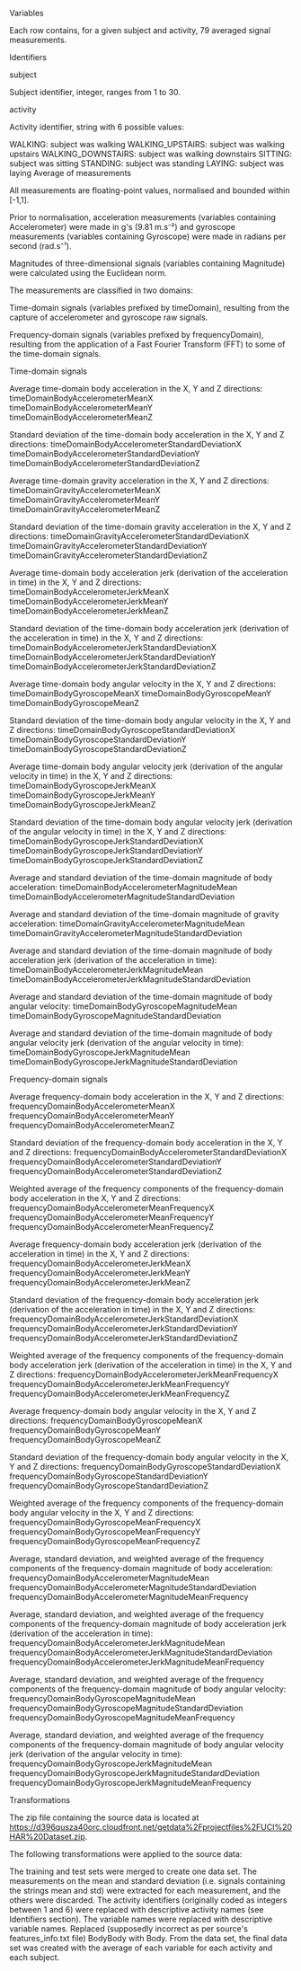 Variables

Each row contains, for a given subject and activity, 79 averaged signal measurements.

Identifiers

subject

Subject identifier, integer, ranges from 1 to 30.

activity

Activity identifier, string with 6 possible values:

WALKING: subject was walking
WALKING_UPSTAIRS: subject was walking upstairs
WALKING_DOWNSTAIRS: subject was walking downstairs
SITTING: subject was sitting
STANDING: subject was standing
LAYING: subject was laying
Average of measurements

All measurements are floating-point values, normalised and bounded within [-1,1].

Prior to normalisation, acceleration measurements (variables containing Accelerometer) were made in g's (9.81 m.s⁻²) and gyroscope measurements (variables containing Gyroscope) were made in radians per second (rad.s⁻¹).

Magnitudes of three-dimensional signals (variables containing Magnitude) were calculated using the Euclidean norm.

The measurements are classified in two domains:

Time-domain signals (variables prefixed by timeDomain), resulting from the capture of accelerometer and gyroscope raw signals.

Frequency-domain signals (variables prefixed by frequencyDomain), resulting from the application of a Fast Fourier Transform (FFT) to some of the time-domain signals.

Time-domain signals

Average time-domain body acceleration in the X, Y and Z directions:
timeDomainBodyAccelerometerMeanX
timeDomainBodyAccelerometerMeanY
timeDomainBodyAccelerometerMeanZ


Standard deviation of the time-domain body acceleration in the X, Y and Z directions:
timeDomainBodyAccelerometerStandardDeviationX
timeDomainBodyAccelerometerStandardDeviationY
timeDomainBodyAccelerometerStandardDeviationZ


Average time-domain gravity acceleration in the X, Y and Z directions:
timeDomainGravityAccelerometerMeanX
timeDomainGravityAccelerometerMeanY
timeDomainGravityAccelerometerMeanZ


Standard deviation of the time-domain gravity acceleration in the X, Y and Z directions:
timeDomainGravityAccelerometerStandardDeviationX
timeDomainGravityAccelerometerStandardDeviationY
timeDomainGravityAccelerometerStandardDeviationZ

Average time-domain body acceleration jerk (derivation of the acceleration in time) in the X, Y and Z directions:
timeDomainBodyAccelerometerJerkMeanX
timeDomainBodyAccelerometerJerkMeanY
timeDomainBodyAccelerometerJerkMeanZ

Standard deviation of the time-domain body acceleration jerk (derivation of the acceleration in time) in the X, Y and Z directions:
timeDomainBodyAccelerometerJerkStandardDeviationX
timeDomainBodyAccelerometerJerkStandardDeviationY
timeDomainBodyAccelerometerJerkStandardDeviationZ

Average time-domain body angular velocity in the X, Y and Z directions:
timeDomainBodyGyroscopeMeanX
timeDomainBodyGyroscopeMeanY
timeDomainBodyGyroscopeMeanZ

Standard deviation of the time-domain body angular velocity in the X, Y and Z directions:
timeDomainBodyGyroscopeStandardDeviationX
timeDomainBodyGyroscopeStandardDeviationY
timeDomainBodyGyroscopeStandardDeviationZ

Average time-domain body angular velocity jerk (derivation of the angular velocity in time) in the X, Y and Z directions:
timeDomainBodyGyroscopeJerkMeanX
timeDomainBodyGyroscopeJerkMeanY
timeDomainBodyGyroscopeJerkMeanZ

Standard deviation of the time-domain body angular velocity jerk (derivation of the angular velocity in time) in the X, Y and Z directions:
timeDomainBodyGyroscopeJerkStandardDeviationX
timeDomainBodyGyroscopeJerkStandardDeviationY
timeDomainBodyGyroscopeJerkStandardDeviationZ

Average and standard deviation of the time-domain magnitude of body acceleration:
timeDomainBodyAccelerometerMagnitudeMean
timeDomainBodyAccelerometerMagnitudeStandardDeviation

Average and standard deviation of the time-domain magnitude of gravity acceleration:
timeDomainGravityAccelerometerMagnitudeMean
timeDomainGravityAccelerometerMagnitudeStandardDeviation

Average and standard deviation of the time-domain magnitude of body acceleration jerk (derivation of the acceleration in time):
timeDomainBodyAccelerometerJerkMagnitudeMean
timeDomainBodyAccelerometerJerkMagnitudeStandardDeviation

Average and standard deviation of the time-domain magnitude of body angular velocity:
timeDomainBodyGyroscopeMagnitudeMean
timeDomainBodyGyroscopeMagnitudeStandardDeviation

Average and standard deviation of the time-domain magnitude of body angular velocity jerk (derivation of the angular velocity in time):
timeDomainBodyGyroscopeJerkMagnitudeMean
timeDomainBodyGyroscopeJerkMagnitudeStandardDeviation

Frequency-domain signals

Average frequency-domain body acceleration in the X, Y and Z directions:
frequencyDomainBodyAccelerometerMeanX
frequencyDomainBodyAccelerometerMeanY
frequencyDomainBodyAccelerometerMeanZ

Standard deviation of the frequency-domain body acceleration in the X, Y and Z directions:
frequencyDomainBodyAccelerometerStandardDeviationX
frequencyDomainBodyAccelerometerStandardDeviationY
frequencyDomainBodyAccelerometerStandardDeviationZ

Weighted average of the frequency components of the frequency-domain body acceleration in the X, Y and Z directions:
frequencyDomainBodyAccelerometerMeanFrequencyX
frequencyDomainBodyAccelerometerMeanFrequencyY
frequencyDomainBodyAccelerometerMeanFrequencyZ

Average frequency-domain body acceleration jerk (derivation of the acceleration in time) in the X, Y and Z directions:
frequencyDomainBodyAccelerometerJerkMeanX
frequencyDomainBodyAccelerometerJerkMeanY
frequencyDomainBodyAccelerometerJerkMeanZ

Standard deviation of the frequency-domain body acceleration jerk (derivation of the acceleration in time) in the X, Y and Z directions:
frequencyDomainBodyAccelerometerJerkStandardDeviationX
frequencyDomainBodyAccelerometerJerkStandardDeviationY
frequencyDomainBodyAccelerometerJerkStandardDeviationZ

Weighted average of the frequency components of the frequency-domain body acceleration jerk (derivation of the acceleration in time) in the X, Y and Z directions:
frequencyDomainBodyAccelerometerJerkMeanFrequencyX
frequencyDomainBodyAccelerometerJerkMeanFrequencyY
frequencyDomainBodyAccelerometerJerkMeanFrequencyZ

Average frequency-domain body angular velocity in the X, Y and Z directions:
frequencyDomainBodyGyroscopeMeanX
frequencyDomainBodyGyroscopeMeanY
frequencyDomainBodyGyroscopeMeanZ

Standard deviation of the frequency-domain body angular velocity in the X, Y and Z directions:
frequencyDomainBodyGyroscopeStandardDeviationX
frequencyDomainBodyGyroscopeStandardDeviationY
frequencyDomainBodyGyroscopeStandardDeviationZ

Weighted average of the frequency components of the frequency-domain body angular velocity in the X, Y and Z directions:
frequencyDomainBodyGyroscopeMeanFrequencyX
frequencyDomainBodyGyroscopeMeanFrequencyY
frequencyDomainBodyGyroscopeMeanFrequencyZ

Average, standard deviation, and weighted average of the frequency components of the frequency-domain magnitude of body acceleration:
frequencyDomainBodyAccelerometerMagnitudeMean
frequencyDomainBodyAccelerometerMagnitudeStandardDeviation
frequencyDomainBodyAccelerometerMagnitudeMeanFrequency

Average, standard deviation, and weighted average of the frequency components of the frequency-domain magnitude of body acceleration jerk (derivation of the acceleration in time):
frequencyDomainBodyAccelerometerJerkMagnitudeMean
frequencyDomainBodyAccelerometerJerkMagnitudeStandardDeviation
frequencyDomainBodyAccelerometerJerkMagnitudeMeanFrequency

Average, standard deviation, and weighted average of the frequency components of the frequency-domain magnitude of body angular velocity:
frequencyDomainBodyGyroscopeMagnitudeMean
frequencyDomainBodyGyroscopeMagnitudeStandardDeviation
frequencyDomainBodyGyroscopeMagnitudeMeanFrequency

Average, standard deviation, and weighted average of the frequency components of the frequency-domain magnitude of body angular velocity jerk (derivation of the angular velocity in time):
frequencyDomainBodyGyroscopeJerkMagnitudeMean
frequencyDomainBodyGyroscopeJerkMagnitudeStandardDeviation
frequencyDomainBodyGyroscopeJerkMagnitudeMeanFrequency

Transformations

The zip file containing the source data is located at https://d396qusza40orc.cloudfront.net/getdata%2Fprojectfiles%2FUCI%20HAR%20Dataset.zip.

The following transformations were applied to the source data:

The training and test sets were merged to create one data set.
The measurements on the mean and standard deviation (i.e. signals containing the strings mean and std) were extracted for each measurement, and the others were discarded.
The activity identifiers (originally coded as integers between 1 and 6) were replaced with descriptive activity names (see Identifiers section).
The variable names were replaced with descriptive variable names.
Replaced (supposedly incorrect as per source's features_info.txt file) BodyBody with Body.
From the data set, the final data set was created with the average of each variable for each activity and each subject.
